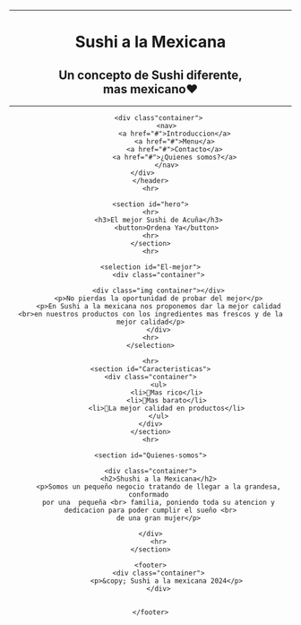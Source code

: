 <!DOCTYPE html>
<html lang="es">
<head>
    <title>Sushi a la Mexicana</title>
    <link rel="stylesheet" href="index.css">
</head>    
<body>
    <header>
    <hr>
        <h1>Sushi a la Mexicana</h1>
        <h2>Un concepto de Sushi diferente, <br> mas mexicano❤︎</h2>
    <hr>

        <div class"container">
            <nav>
                <a href="#">Introduccion</a>
                <a href="#">Menu</a>
                <a href="#">Contacto</a>
                <a href="#">¿Quienes somos?</a>
            </nav>
        </div>        
    </header>
    <hr>

    <section id="hero">
    <hr>
        <h3>El mejor Sushi de Acuña</h3>
            <button>Ordena Ya</button>
    <hr>
    </section>
    <hr>

    <selection id="El-mejor">
        <div class="container">
    
        <div class="img container"></div>
        <p>No pierdas la oportunidad de probar del mejor</p>
        <p>En Sushi a la mexicana nos proponemos dar la mejor calidad <br>en nuestros productos con los ingredientes mas frescos y de la mejor calidad</p>
        </div>
    <hr>
    </selection>

    <hr>
    <section id="Caracteristicas">
    <div class="container">
        <ul>
            <li>🍣Mas rico</li>
            <li>🍣Mas barato</li>
            <li>🍣La mejor calidad en productos</li>
        </ul>
    </div>
    </section>
    <hr>

    <section id="Quienes-somos">

    <div class="container">
        <h2>Shushi a la Mexicana</h2>
        <p>Somos un pequeño negocio tratando de llegar a la grandesa, conformado 
        por una  pequeña <br> familia, poniendo toda su atencion y dedicacion para poder cumplir el sueño <br>
        de una gran mujer</p>

    </div>
        <hr>
    </section>

    <footer>
        <div class="container">
            <p>&copy; Sushi a la mexicana 2024</p>
        </div>


    </footer>
</body>
</html>
